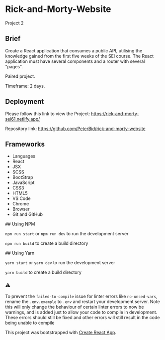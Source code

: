 # Rick-and-Morty-Website

Project 2

## Brief 

Create a React application that consumes a public API, utilising the knowledge gained from the first five weeks of the SEI course. The React application must have several components and a router with several "pages".

Paired project. 

Timeframe: 2 days.



## Deployment
Please follow this link to view the Project: https://rick-and-morty-sei61.netlify.app/

Repository link: https://github.com/PeterBid/rick-and-morty-website

## Frameworks

* Languages
* React
* JSX
* SCSS
* BootStrap
* JavaScript
* CSS3
* HTML5
* VS Code
* Chrome
* Browser
* Git and GitHub    




## Using NPM

`npm run start` or `npm run dev`  to run the development server

`npm run build` to create a build directory

## Using Yarn

`yarn start` or `yarn dev`  to run the development server

`yarn build` to create a build directory

### ⚠️

To prevent the `failed-to-compile` issue for linter errors like `no-unsed-vars`, rename the `.env.example` to `.env` and restart your development server. Note this will only change the behaviour of certain linter errors to now be warnings, and is added just to allow your code to compile in development. These errors should still be fixed and other errors will still result in the code being unable to compile

This project was bootstrapped with [Create React App](https://github.com/facebook/create-react-app).

